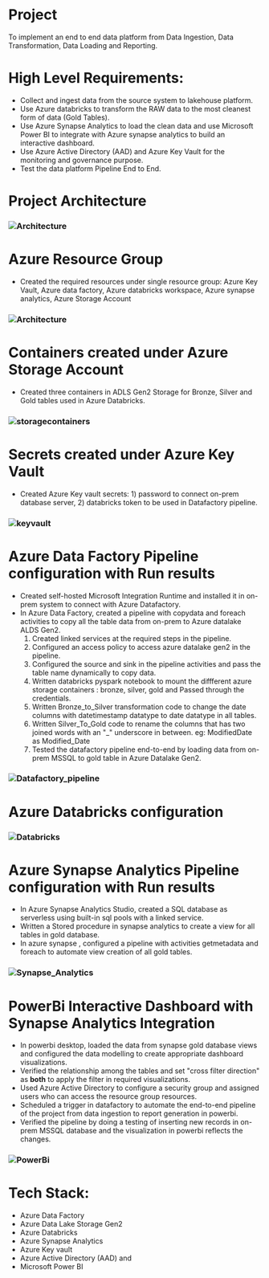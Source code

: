 # Project
To implement an end to end data platform from Data Ingestion, Data Transformation, Data Loading and Reporting. 

# High Level Requirements:
- Collect and ingest data from the source system to lakehouse platform.
- Use Azure databricks to transform the RAW data to the most cleanest form of data (Gold Tables).
- Use Azure Synapse Analytics to load the clean data and use Microsoft Power BI to integrate with Azure synapse analytics to build an interactive dashboard.
- Use Azure Active Directory (AAD) and Azure Key Vault for the monitoring and governance purpose.
- Test the data platform Pipeline End to End.
  
# Project Architecture
### ![Architecture](assets/Project_Architecture.png)


# Azure Resource Group
- Created the required resources under single resource group: Azure Key Vault, Azure data factory, Azure databricks workspace, Azure synapse analytics, Azure Storage Account
### ![Architecture](assets/resourcegroup.png)


# Containers created under Azure Storage Account
- Created three containers in ADLS Gen2 Storage for Bronze, Silver and Gold tables used in Azure Databricks.
### ![storagecontainers](assets/storagecontainers.png)


# Secrets created under Azure Key Vault
- Created Azure Key vault secrets: 1) password to connect on-prem database server, 2) databricks token to be used in Datafactory pipeline. 
### ![keyvault](assets/keyvault.png)


# Azure Data Factory Pipeline configuration with Run results
- Created self-hosted Microsoft Integration Runtime and installed it in on-prem system to connect with Azure Datafactory.
- In Azure Data Factory, created a pipeline with copydata and foreach activities to copy all the table data from on-prem to Azure datalake ALDS Gen2.
    1. Created linked services at the required steps in the pipeline.
    2. Configured an access policy to access azure datalake gen2 in the pipeline.
    3. Configured the source and sink in the pipeline activities and pass the table name dynamically to copy data.
    4. Written databricks pyspark notebook to mount the diffferent azure storage containers : bronze, silver, gold and Passed through the credentials.
    5. Written Bronze_to_Silver transformation code to change the date columns with datetimestamp datatype to date datatype in all tables.
    6. Written Silver_To_Gold code to rename the columns that has two joined words with an "_" underscore in between. eg: ModifiedDate as Modified_Date
    7. Tested the datafactory pipeline end-to-end by loading data from on-prem MSSQL to gold table in Azure Datalake Gen2.
  
### ![Datafactory_pipeline](assets/Datafactory_pipeline.png)


# Azure Databricks configuration 
### ![Databricks](assets/azuredatabricks.png)


# Azure Synapse Analytics Pipeline configuration with Run results
- In Azure Synapse Analytics Studio, created a SQL database as serverless using built-in sql pools with a linked service.
- Written a Stored procedure in synapse analytics to create a view for all tables in gold database.
- In azure synapse , configured a pipeline with activities getmetadata and foreach to automate view creation of all gold tables.
### ![Synapse_Analytics](assets/synapse_pipeline.png)


# PowerBi Interactive Dashboard with Synapse Analytics Integration
- In powerbi desktop, loaded the data from synapse gold database views and configured the data modelling to create appropriate dashboard visualizations.
- Verified the relationship among the tables and set "cross filter direction" as **both** to apply the filter in required visualizations.
- Used Azure Active Directory to configure a security group and assigned users who can access the resource group resources.
- Scheduled a trigger in datafactory to automate the end-to-end pipeline of the project from data ingestion to report generation in powerbi.
- Verified the pipeline by doing a testing of inserting new records in on-prem MSSQL database and the visualization in powerbi reflects the changes.

### ![PowerBi](assets/powerbi.png)


# Tech Stack:
- Azure Data Factory
- Azure Data Lake Storage Gen2
- Azure Databricks
- Azure Synapse Analytics
- Azure Key vault
- Azure Active Directory (AAD) and
- Microsoft Power BI
